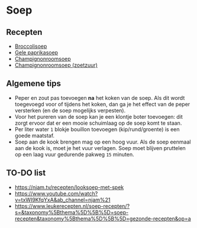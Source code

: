 # Soep

## Recepten

* [Broccolisoep](broccolisoep.md)
* [Gele paprikasoep](gele-paprikasoep.md)
* [Champignonroomsoep](champignonroomsoep.md)
* [Champignonroomsoep (zoetzuur)](champignonroomsoep-zoetzuur.md)

## Algemene tips

* Peper en zout pas toevoegen **na** het koken van de soep. Als dit wordt toegevoegd voor of tijdens het koken, dan ga je het effect van de peper versterken (en de soep mogelijks verpesten).
* Voor het pureren van de soep kan je een klontje boter toevoegen: dit zorgt ervoor dat er een mooie schuimlaag op de soep komt te staan.
* Per liter water ```1``` blokje bouillon toevoegen (kip/rund/groente) is een goede maatstaf.
* Soep aan de kook brengen mag op een hoog vuur. Als de soep eenmaal aan de kook is, moet je het vuur verlagen. Soep moet blijven pruttelen op een laag vuur gedurende pakweg ```15``` minuten.

## TO-DO list

* https://njam.tv/recepten/looksoep-met-spek
* https://www.youtube.com/watch?v=txWI9KfqYxA&ab_channel=njam%21
* https://www.leukerecepten.nl/soep-recepten/?s=&taxonomy%5Bthema%5D%5B%5D=soep-recepten&taxonomy%5Bthema%5D%5B%5D=gezonde-recepten&op=a